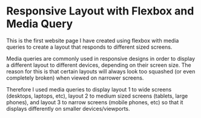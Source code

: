 # Responsive Layout with Flexbox and Media Query

This is the first website page I have created using flexbox with media queries to create a layout that responds to different sized screens.

Media queries are commonly used in responsive designs in order to display a different layout to different devices, depending on their screen size. The reason for this is that certain layouts will always look too squashed (or even completely broken) when viewed on narrower screens.

Therefore I used media queries to display layout 1 to wide screens (desktops, laptops, etc), layout 2 to medium sized screens (tablets, large phones), and layout 3 to narrow screens (mobile phones, etc) so that it displays differently on smaller devices/viewports.


